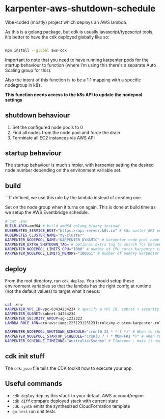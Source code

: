 # karpenter-aws-shutdown-schedule

Vibe-coded (mostly) project which deploys an AWS lambda.

As this is a golang package,
but cdk is usually javascript/typescript tools, it's better to have the cdk
deployed globally like so:

```bash

npm install --global aws-cdk

```

Important to note that you need to have running karpenter pods for the startup
behaviour to function (where I'm using this there's a separate Auto Scaling
group for this).

Also the intent of this function is to be a 1:1 mapping with a specific
nodegroup in k8s.

**This function needs access to the k8s API to update the nodepool settings**

## shutdown behaviour

1. Set the configured node pools to 0
2. Find all nodes from the node pool and force the drain
3. Terminate all EC2 instances via AWS API

## startup behaviour

The startup behaviour is much simpler, with karpenter setting the desired node number depending on the environment variable set.

## build


``
If defined, we use this role by the lambda instead of creating one.

Set on the node group when it turns on again. This is done at build time as we
setup the AWS Eventbridge schedule.

```bash
# cat .env
BUILD_ARCH=amd64 # build amd64 golang binary instead
KUBERNETES_SERVICE_HOST="https://api-server.k8s.io" # k8s master API endpoint
KUBERNETES_CLUSTER_NAME="my-cluster"
KARPENTER_NODEPOOL_NAME="KARPENTER_DYNAMIC" # karpenter node pool name
KARPENTER_EXTRA_SHUTDOWN_TAG= # optional extra tag to search for karpenter nodes. checks only for existence.
KARPENTER_NODEPOOL_LIMITS_CPU="1000" # number of CPU cores karpenter can scale up to when it turns on the nodes again
KARPENTER_NODEPOOL_LIMITS_MEMORY="1000Gi" # number of memory karpenter should

```

## deploy

From the root directory, run `cdk deploy`. You should setup these environment
variables so that the lambda has the right config at runtime (not the default
values) to target what it needs:

```bash

cat .env
KARPENTER_VPC_ID=vpc-03434234234 # specify a VPC ID, subnet + security group if your EKS cluster is internal
KARPENTER_SUBNET=subnet-34234234
KARPENTER_SECURITY_GROUP=sg-1232323
LAMBDA_ROLE_ARN=arn:aws:iam::2231231231231:role/my-custom-karpenter-role # custom lambda role predefined and not created here

KARPENTER_NODEPOOL_SHUTDOWN_SCHEDULE="cron(0 22 * * ? *)" # When to shutdown the lambda (10pm every day)
KARPENTER_NODEPOOL_STARTUP_SCHEDULE="cron(0 7 ? * MON-FRI *)" # When the lambda should run and start things UP (7:00am Monday to Friday)
KARPENTER_SCHEDULE_TIMEZONE="Australia/Sydney" # Timezone - make it useful!
```

## cdk init stuff

The `cdk.json` file tells the CDK toolkit how to execute your app.

## Useful commands

 * `cdk deploy`      deploy this stack to your default AWS account/region
 * `cdk diff`        compare deployed stack with current state
 * `cdk synth`       emits the synthesized CloudFormation template
 * `go test`         run unit tests
